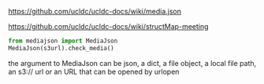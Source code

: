 
https://github.com/ucldc/ucldc-docs/wiki/media.json

https://github.com/ucldc/ucldc-docs/wiki/structMap-meeting

```python
from mediajson import MediaJson
MediaJson(s3url).check_media()
```

the argument to MediaJson can be json, a dict, a file object, a local file path,
an s3:// url or an URL that can be opened by urlopen
